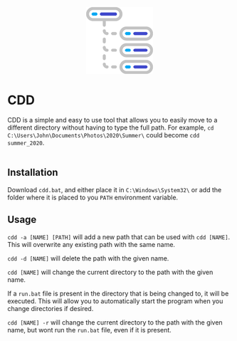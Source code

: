 <p align="center">
    <img src="./icon.png" height=150/>
</p>
<h1> CDD </h1>

CDD is a simple and easy to use tool that allows you to easily move to a different directory without having to type the full path. For example, `cd C:\Users\John\Documents\Photos\2020\Summer\` could become `cdd summer_2020`.
<br>
<br>

## Installation

Download `cdd.bat`, and either place it in `C:\Windows\System32\` or add the folder where it is placed to you `PATH` environment variable.

## Usage
`cdd -a [NAME] [PATH]` will add a new path that can be used with `cdd [NAME]`. This will overwrite any existing path with the same name.

`cdd -d [NAME]` will delete the path with the given name.

`cdd [NAME]` will change the current directory to the path with the given name.

If a `run.bat` file is present in the directory that is being changed to, it will be executed. This will allow you to automatically start the program when you change directories if desired.

`cdd [NAME] -r` will change the current directory to the path with the given name, but wont run the `run.bat` file, even if it is present.
